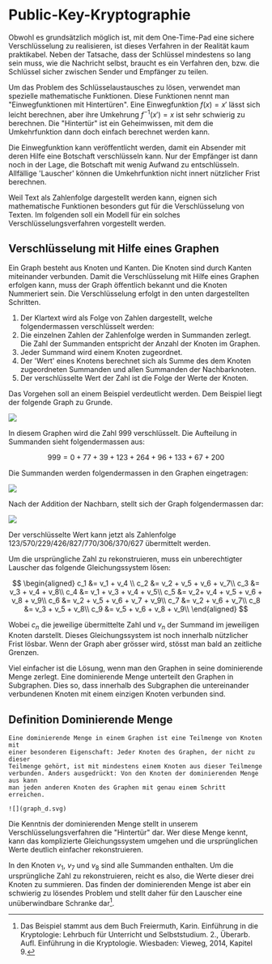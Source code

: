 # Public-Key-Kryptographie

Obwohl es grundsätzlich möglich ist, mit dem One-Time-Pad eine sichere
Verschlüsselung zu realisieren, ist dieses Verfahren in der Realität kaum
praktikabel. Neben der Tatsache, dass der Schlüssel mindestens so lang sein
muss, wie die Nachricht selbst, braucht es ein Verfahren den, bzw. die Schlüssel
sicher zwischen Sender und Empfänger zu teilen.

Um das Problem des Schlüsselaustausches zu lösen, verwendet man spezielle
mathematische Funktionen. Diese Funktionen nennt man "Einwegfunktionen mit
Hintertüren". Eine Einwegfunktion $f(x) = x'$ lässt sich leicht berechnen, aber
ihre Umkehrung $f^{-1}(x') = x$ ist sehr schwierig zu berechnen. Die "Hintertür"
ist ein Geheimwissen, mit dem die Umkehrfunktion dann doch einfach berechnet
werden kann.

Die Einwegfunktion kann veröffentlicht werden, damit ein Absender mit deren
Hilfe eine Botschaft verschlüsseln kann. Nur der Empfänger ist dann noch in der
Lage, die Botschaft mit wenig Aufwand zu entschlüsseln. Allfällige 'Lauscher'
können die Umkehrfunktion nicht innert nützlicher Frist berechnen.

Weil Text als Zahlenfolge dargestellt werden kann, eignen sich mathematische
Funktionen besonders gut für die Verschlüsselung von Texten. Im folgenden soll
ein Modell für ein solches Verschlüsselungsverfahren vorgestellt werden.

## Verschlüsselung mit Hilfe eines Graphen

Ein Graph besteht aus Knoten und Kanten. Die Knoten sind durch Kanten
miteinander verbunden. Damit die Verschlüsselung mit Hilfe eines Graphen
erfolgen kann, muss der Graph öffentlich bekannt und die Knoten Nummeriert sein.
Die Verschlüsselung erfolgt in den unten dargestellten Schritten.

1. Der Klartext wird als Folge von Zahlen dargestellt, welche folgendermassen
   verschlüsselt werden:
2. Die einzelnen Zahlen der Zahlenfolge werden in Summanden zerlegt. Die Zahl
   der Summanden entspricht der Anzahl der Knoten im Graphen.
3. Jeder Summand wird einem Knoten zugeordnet.
4. Der 'Wert' eines Knotens berechnet sich als Summe des dem Knoten zugeordneten
   Summanden und allen Summanden der Nachbarknoten.
5. Der verschlüsselte Wert der Zahl ist die Folge der Werte der Knoten.

Das Vorgehen soll an einem Beispiel verdeutlicht werden. Dem Beispiel liegt der
folgende Graph zu Grunde.

![](graph0.svg)

In diesem Graphen wird die Zahl 999 verschlüsselt. Die Aufteilung in Summanden
sieht folgendermassen aus:

$$
999 = 0 + 77 + 39 + 123 + 264 + 96 + 133 + 67 + 200
$$

Die Summanden werden folgendermassen in den Graphen eingetragen:

![](graph1.svg)

Nach der Addition der Nachbarn, stellt sich der Graph folgendermassen dar:

![](graph2.svg)

Der verschlüsselte Wert kann jetzt als Zahlenfolge
123/570/229/426/827/770/306/370/627 übermittelt werden.

Um die ursprüngliche Zahl zu rekonstruieren, muss ein unberechtigter Lauscher
das folgende Gleichungssystem lösen:

$$
\begin{aligned}
c_1 &= v_1 + v_4 \\
c_2 &= v_2 + v_5 + v_6 + v_7\\
c_3 &= v_3 + v_4 + v_8\\
c_4 &= v_1 + v_3 + v_4 + v_5\\
c_5 &= v_2+ v_4 + v_5 + v_6 + v_8 + v_9\\
c_6 &= v_2 + v_5 + v_6 + v_7 + v_9\\
c_7 &= v_2 + v_6 + v_7\\
c_8 &= v_3 + v_5 + v_8\\
c_9 &= v_5 + v_6 + v_8 + v_9\\
\end{aligned}
$$

Wobei $c_n$ die jeweilige übermittelte Zahl und $v_n$ der Summand im jeweiligen
Knoten darstellt. Dieses Gleichungssystem ist noch innerhalb nützlicher Frist
lösbar. Wenn der Graph aber grösser wird, stösst man bald an zeitliche Grenzen.

Viel einfacher ist die Lösung, wenn man den Graphen in seine dominierende
Menge zerlegt. Eine dominierende Menge unterteilt den Graphen in Subgraphen.
Dies so, dass innerhalb des Subgraphen die untereinander verbundenen Knoten mit einem einzigen Knoten verbunden sind.

## Definition Dominierende Menge

```{toggle}
Eine dominierende Menge in einem Graphen ist eine Teilmenge von Knoten mit
einer besonderen Eigenschaft: Jeder Knoten des Graphen, der nicht zu dieser
Teilmenge gehört, ist mit mindestens einem Knoten aus dieser Teilmenge
verbunden. Anders ausgedrückt: Von den Knoten der dominierenden Menge aus kann
man jeden anderen Knoten des Graphen mit genau einem Schritt erreichen. 

![](graph_d.svg)
```

Die Kenntnis der dominierenden Menge stellt in unserem Verschlüsselungsverfahren
die "Hintertür" dar. Wer diese Menge kennt, kann das komplizierte
Gleichungssystem umgehen und die ursprünglichen Werte deutlich einfacher
rekonstruieren. 

In den Knoten $v_1$, $v_7$ und $v_8$ sind alle Summanden enthalten. Um die
ursprüngliche Zahl zu rekonstruieren, reicht es also, die Werte dieser drei
Knoten zu summieren. Das finden der dominierenden Menge ist aber ein schwierig
zu lösendes Problem und stellt daher für den Lauscher eine unüberwindbare
Schranke dar[^1].

[^1]: Das Beispiel stammt aus dem Buch Freiermuth, Karin. Einführung in die
    Kryptologie: Lehrbuch für Unterricht und Selbststudium. 2., Überarb. Aufl.
    Einführung in die Kryptologie. Wiesbaden: Vieweg, 2014, Kapitel 9.
